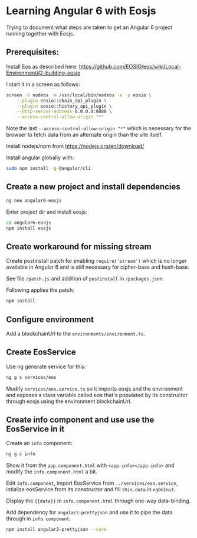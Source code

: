 # Learning Angular 6 with Eosjs

Trying to document what steps are taken to get an Angular 6 project running together with Eosjs.

## Prerequisites:

Install Eos as described here: https://github.com/EOSIO/eos/wiki/Local-Environment#2-building-eosio

I start it in a screen as follows:
```sh
screen -S nodeos -m /usr/local/bin/nodeos -e -p eosio \
	--plugin eosio::chain_api_plugin \
	--plugin eosio::history_api_plugin \
	--http-server-address 0.0.0.0:8888 \
	--access-control-allow-origin "*"
```

Note the last `--access-control-allow-origin "*"` which is necessary for the browser to fetch data from an alternate origin than the site itself.

Install nodejs/npm from https://nodejs.org/en/download/

Install angular globally with:
```sh
sudo npm install -g @angular/cli
```

## Create a new project and install dependencies

```sh
ng new angular6-eosjs
```

Enter project dir and install eosjs:
```sh
cd angular6-eosjs
npm install eosjs
```

## Create workaround for missing stream

Create postinstall patch for enabling `require('stream')` which is no longer available in Angular 6 and is still necessary for cipher-base and hash-base.

See file `/patch.js` and addition of `postinstall` in `/packages.json`.

Following applies the patch:
```sh
npm install
```

## Configure environment

Add a blockchainUrl to the `environments/environment.ts`.

## Create EosService

Use ng generate service for this:
```sh
ng g s services/eos
```

Modify `services/eos.service.ts` so it imports eosjs and the environment and exposes a class variable called eos that's populated by its constructor through eosjs using the environment blockchainUrl.

## Create info component and use use the EosService in it

Create an `info` component:
```sh
ng g c info
```

Show it from the `app.component.html` with `<app-info></app-info>` and modify the `info.component.html` a bit.

Edit `info.component`, import EosService from `../services/eos.service`, intialize eosService from its constructor and fill `this.data` in `ngOnInit`.

Display the `{{data}}` in `info.component.html` through one-way data-binding.

Add dependency for `angular2-prettyjson` and use it to pipe the data through in `info.component`.
```sh
npm install angular2-prettyjson --save
```

